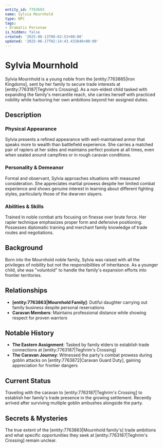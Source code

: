 ```yaml
---
entity_id: 7763693
name: Sylvia Mournhold
type: NPC
tags:
- Dramatis Personae
is_hidden: false
created: '2025-06-13T00:02:53+00:00'
updated: '2025-06-17T02:14:43.433840+00:00'
---
```

# Sylvia Mournhold

Sylvia Mournhold is a young noble from the [entity:7763865|Iron Kingdoms], sent by her family to secure trade interests at [entity:7763187|Teghrim's Crossing]. As a non-eldest child tasked with expanding the family's mercantile reach, she carries herself with practiced nobility while harboring her own ambitions beyond her assigned duties.

## Description

### Physical Appearance

Sylvia presents a refined appearance with well-maintained armor that speaks more to wealth than battlefield experience. She carries a matched pair of rapiers at her sides and maintains perfect posture at all times, even when seated around campfires or in rough caravan conditions.

### Personality & Demeanor

Formal and observant, Sylvia approaches situations with measured consideration. She appreciates martial prowess despite her limited combat experience and shows genuine interest in learning about different fighting styles, particularly those of the dwarven slayers.

### Abilities & Skills

Trained in noble combat arts focusing on finesse over brute force. Her rapier technique emphasizes proper form and defensive positioning. Possesses diplomatic training and merchant family knowledge of trade routes and negotiations.

## Background

Born into the Mournhold noble family, Sylvia was raised with all the privileges of nobility but not the responsibilities of inheritance. As a younger child, she was "voluntold" to handle the family's expansion efforts into frontier territories.

## Relationships

- **[entity:7763863|Mournhold Family]**: Dutiful daughter carrying out family business despite personal reservations
- **Caravan Members**: Maintains professional distance while showing respect for proven warriors

## Notable History

- **The Eastern Assignment**: Tasked by family elders to establish trade connections at [entity:7763187|Teghrim's Crossing]
- **The Caravan Journey**: Witnessed the party's combat prowess during goblin attacks on [entity:7763872|Caravan Guard Duty], gaining appreciation for frontier dangers

## Current Status

Traveling with the caravan to [entity:7763187|Teghrim's Crossing] to establish her family's trade presence in the growing settlement. Recently arrived after surviving multiple goblin ambushes alongside the party.

## Secrets & Mysteries

The true extent of the [entity:7763863|Mournhold family's] trade ambitions and what specific opportunities they seek at [entity:7763187|Teghrim's Crossing] remain unclear.